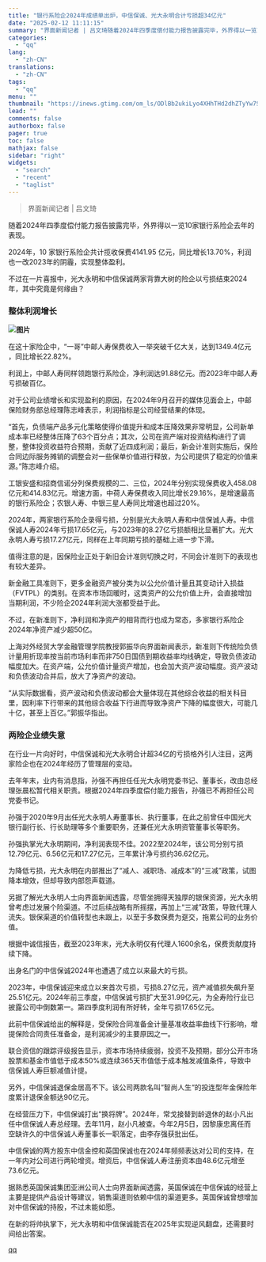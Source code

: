 ```yaml
---
title: "银行系险企2024年成绩单出炉，中信保诚、光大永明合计亏损超34亿元"
date: "2025-02-12 11:11:15"
summary: "界面新闻记者 | 吕文琦随着2024年四季度偿付能力报告披露完毕，外界得以一览10家银行系险企去年的..."
categories:
  - "qq"
lang:
  - "zh-CN"
translations:
  - "zh-CN"
tags:
  - "qq"
menu: ""
thumbnail: "https://inews.gtimg.com/om_ls/ODlBb2ukiLyo4XHhTHd2dhZTyYw7S-MV6PzVSYF6zJfnsAA_640360/0"
lead: ""
comments: false
authorbox: false
pager: true
toc: false
mathjax: false
sidebar: "right"
widgets:
  - "search"
  - "recent"
  - "taglist"
---
```


> 界面新闻记者 | 吕文琦

随着2024年四季度偿付能力报告披露完毕，外界得以一览10家银行系险企去年的表现。

2024年，10 家银行系险企共计揽收保费4141.95 亿元，同比增长13.70%，利润也一改2023年的阴霾，实现整体盈利。

不过在一片喜报中，光大永明和中信保诚两家背靠大树的险企以亏损结束2024年，其中究竟是何缘由？

### **整体利润增长**

**![图片](https://inews.gtimg.com/om_bt/O3eOAY27c3FrVPLSvwQzUKsU4Z9hx7smzcYC1h8IL3WasAA/641)**

在这十家险企中，“一哥”中邮人寿保费收入一举突破千亿大关，达到1349.4亿元 ，同比增长22.82%。

利润上，中邮人寿同样领跑银行系险企，净利润达91.88亿元。而2023年中邮人寿亏损破百亿。

对于公司业绩增长和实现盈利的原因，在2024年9月召开的媒体见面会上，中邮保险财务部总经理陈志峰表示，利润指标是公司经营结果的体现。

“首先，负债端产品多元化策略使得价值提升和成本压降效果非常明显，公司新单成本率已经整体压降了63个百分点；其次，公司在资产端对投资结构进行了调整，整体投资收益符合预期，贡献了近四成利润；最后，新会计准则实施后，保险合同边际服务摊销的调整会对一些保单价值进行释放，为公司提供了稳定的价值来源。”陈志峰介绍。

工银安盛和招商信诺分列保费规模的二、三位，2024年分别实现保费收入458.08亿元和414.83亿元。增速方面，中荷人寿保费收入同比增长29.16%，是增速最高的银行系险企；农银人寿、中银三星人寿同比增速也超过20%。

2024年，两家银行系险企录得亏损，分别是光大永明人寿和中信保诚人寿。中信保诚人寿2024年亏损17.65亿元，与2023年的8.27亿亏损额相比显著扩大。光大永明人寿亏损17.27亿元，同样在上年同期亏损的基础上进一步下滑。

值得注意的是，因保险业正处于新旧会计准则切换之时，不同会计准则下的表现也有较大差异。

新金融工具准则下，更多金融资产被分类为以公允价值计量且其变动计入损益（FVTPL）的类别。在资本市场回暖时，这类资产的公允价值上升，会直接增加当期利润，不少险企2024年利润大涨都受益于此。

不过，在新准则下，净利润和净资产的相背而行也成为常态，多家银行系险企2024年净资产减少超50亿。

上海对外经贸大学金融管理学院教授郭振华向界面新闻表示，新准则下传统险负债计量用折现率按当前市场利率而非750日国债到期收益率均线确定，导致负债波动幅度加大。在资产端，公允价值计量资产增加，也会加大资产波动幅度。资产波动和负债波动合并后，放大了净资产的波动。

“从实际数据看，资产波动和负债波动都会大量体现在其他综合收益的相关科目里，因利率下行带来的其他综合收益下行进而导致净资产下降的幅度很大，可能几十亿，甚至上百亿。”郭振华指出。

### **两险企业绩失意**

在行业一片向好时，中信保诚和光大永明合计超34亿的亏损格外引人注目，这两家险企也在2024年经历了管理层的变动。

去年年末，业内有消息指，孙强不再担任任光大永明党委书记、董事长，改由总经理张晨松暂代相关职责。根据2024年四季度偿付能力报告，孙强已不再担任公司党委书记。

孙强于2020年9月出任光大永明人寿董事长、执行董事，在此之前曾任中国光大银行副行长、行长助理等多个重要职务，还兼任光大永明资管董事长等职务。

孙强执掌光大永明期间，净利润表现不佳。2022至2024年，该公司分别亏损12.79亿元、6.56亿元和17.27亿元，三年累计净亏损约36.62亿元。

为降低亏损，光大永明在内部推出了“减人、减职场、减成本”的“三减”政策，试图降本增效，但却导致内部怨声载道。

另据了解光大永明人士向界面新闻透露，尽管坐拥得天独厚的银保资源，光大永明曾考虑过发展个险渠道。不过后续战略有所摇摆，再加上“三减”政策，导致代理人流失。银保渠道的价值转型也未跟上，以至于多数保费为趸交，拖累公司的业务价值。

根据中诚信报告，截至2023年末，光大永明仅有代理人1600余名，保费贡献度持续下降。

出身名门的中信保诚2024年也遭遇了成立以来最大的亏损。

2023年，中信保诚迎来成立以来首次亏损，亏损8.27亿元，资产减值损失飙升至25.51亿元。2024年前三季度，中信保诚亏损扩大至31.99亿元，为全寿险行业已披露公司中倒数第一。第四季度利润有所好转，全年亏损17.65亿元。

此前中信保诚给出的解释是，受保险合同准备金计量基准收益率曲线下行影响，增提保险合同责任准备金，是利润减少的主要原因之一。

联合资信的跟踪评级报告显示，资本市场持续疲弱，投资不及预期，部分公开市场股票和基金市值低于成本50%或连续365天市值低于成本触发减值条件，导致中信保诚人寿巨额减值计提。

另外，中信保诚退保金居高不下。该公司两款名叫“智尚人生“的投连型年金保险年度累计退保金额达90亿元。

在经营压力下，中信保诚打出“换将牌”。2024年，常戈接替到龄退休的赵小凡出任中信保诚人寿总经理。去年11月，赵小凡被查。今年2月5日，因黎康忠离任而空缺许久的中信保诚人寿董事长一职落定，由李存强获批出任。

中信保诚的两方股东中信金控和英国保诚也在2024年频频表达对公司的支持，在一年内对公司进行两轮增资。增资后，中信保诚人寿注册资本由48.6亿元增至73.6亿元。

据熟悉英国保诚集团亚洲公司人士向界面新闻透露，英国保诚在中信保诚的经营上主要是提供产品设计等建议，销售渠道则依赖中信的渠道更多。英国保诚曾想增加对中信保诚的持股，不过未能如愿。

在新的将帅执掌下，光大永明和中信保诚能否在2025年实现逆风翻盘，还需要时间给出答案。

[qq](https://new.qq.com/rain/a/20250212A03L0D00)
